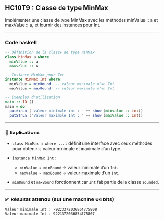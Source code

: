 ## HC10T9 : Classe de type MinMax

Implémenter une classe de type MinMax avec les méthodes minValue :: a et maxValue :: a, et fournir des instances pour Int.

--- 

### Code haskell

```haskell
-- Définition de la classe de type MinMax
class MinMax a where
  minValue :: a
  maxValue :: a

-- Instance MinMax pour Int
instance MinMax Int where
  minValue = minBound  -- valeur minimale d'un Int
  maxValue = maxBound  -- valeur maximale d'un Int

-- Exemples d'utilisation
main :: IO ()
main = do
  putStrLn ("Valeur minimale Int : " ++ show (minValue :: Int))
  putStrLn ("Valeur maximale Int : " ++ show (maxValue :: Int))
```

---

### 🔎 Explications

* `class MinMax a where ...` : définit une interface avec deux méthodes pour obtenir la valeur minimale et maximale d’un type.
* `instance MinMax Int` :

  * `minValue = minBound` → valeur minimale d’un `Int`.
  * `maxValue = maxBound` → valeur maximale d’un `Int`.
* `minBound` et `maxBound` fonctionnent car `Int` fait partie de la classe `Bounded`.

---

### ✅ Résultat attendu (sur une machine 64 bits)

```
Valeur minimale Int : -9223372036854775808
Valeur maximale Int : 9223372036854775807
```
